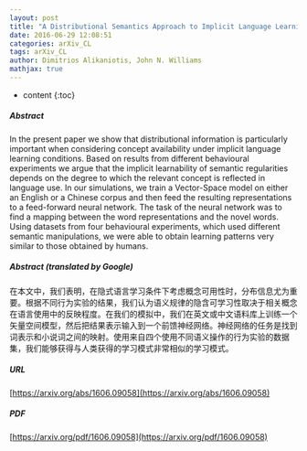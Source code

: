 ```yaml
---
layout: post
title: "A Distributional Semantics Approach to Implicit Language Learning"
date: 2016-06-29 12:08:51
categories: arXiv_CL
tags: arXiv_CL
author: Dimitrios Alikaniotis, John N. Williams
mathjax: true
---
```


* content
{:toc}

##### Abstract
In the present paper we show that distributional information is particularly important when considering concept availability under implicit language learning conditions. Based on results from different behavioural experiments we argue that the implicit learnability of semantic regularities depends on the degree to which the relevant concept is reflected in language use. In our simulations, we train a Vector-Space model on either an English or a Chinese corpus and then feed the resulting representations to a feed-forward neural network. The task of the neural network was to find a mapping between the word representations and the novel words. Using datasets from four behavioural experiments, which used different semantic manipulations, we were able to obtain learning patterns very similar to those obtained by humans.

##### Abstract (translated by Google)
在本文中，我们表明，在隐式语言学习条件下考虑概念可用性时，分布信息尤为重要。根据不同行为实验的结果，我们认为语义规律的隐含可学习性取决于相关概念在语言使用中的反映程度。在我们的模拟中，我们在英文或中文语料库上训练一个矢量空间模型，然后把结果表示输入到一个前馈神经网络。神经网络的任务是找到词表示和小说词之间的映射。使用来自四个使用不同语义操作的行为实验的数据集，我们能够获得与人类获得的学习模式非常相似的学习模式。

##### URL
[https://arxiv.org/abs/1606.09058](https://arxiv.org/abs/1606.09058)

##### PDF
[https://arxiv.org/pdf/1606.09058](https://arxiv.org/pdf/1606.09058)

